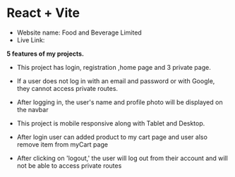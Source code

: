 # React + Vite

- Website name: Food and Beverage Limited
- Live Link:

**5 features of my projects.**

- This project has login, registration ,home page and 3 private page.

- If a user does not log in with an email and password or with Google, they cannot access private routes.

- After logging in, the user's name and profile photo will be displayed on the navbar

- This project is mobile responsive along with Tablet and Desktop.

- After login user can added product to my cart page and user also remove item from myCart page

- After clicking on 'logout,' the user will log out from their account and will not be able to access private routes
